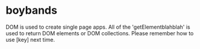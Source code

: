 # boybands
DOM is used to create single page apps. All of the 'getElementblahblah' is used to return DOM elements or DOM collections.
Please remember how to use [key] next time.
